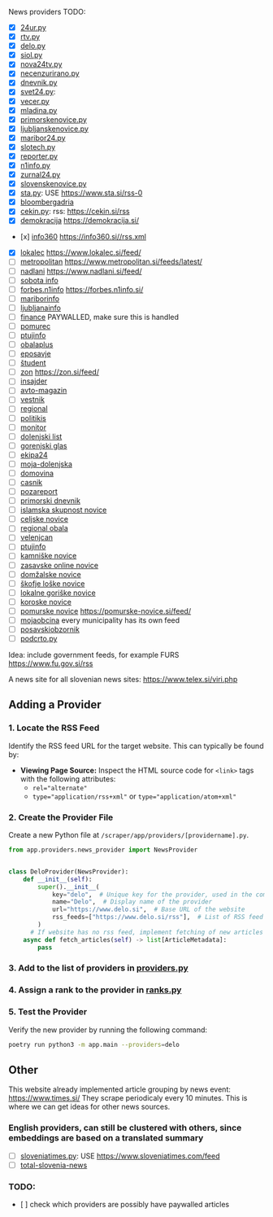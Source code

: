 News providers TODO:

- [x] [24ur.py](scraper/app/providers/_24ur.py)
- [x] [rtv.py](scraper/app/providers/rtv.py)
- [x] [delo.py](scraper/app/providers/delo.py)
- [x] [siol.py](scraper/app/providers/siol.py)
- [x] [nova24tv.py](scraper/app/providers/nova24tv.py)
- [x] [necenzurirano.py](scraper/app/providers/necenzurirano.py)
- [x] [dnevnik.py](scraper/app/providers/dnevnik.py)
- [x] [svet24.py](scraper/app/providers/svet24.py):
- [x] [vecer.py](scraper/app/providers/vecer.py)
- [x] [mladina.py](scraper/app/providers/mladina.py)
- [x] [primorskenovice.py](scraper/app/providers/primorskenovice.py)
- [x] [ljubljanskenovice.py](scraper/app/providers/ljubljanskenovice.py)
- [x] [maribor24.py](scraper/app/providers/maribor24.py)
- [x] [slotech.py](scraper/app/providers/slotech.py)
- [x] [reporter.py](scraper/app/providers/reporter.py)
- [x] [n1info.py](scraper/app/providers/n1info.py)
- [x] [zurnal24.py](scraper/app/providers/zurnal24.py)
- [x] [slovenskenovice.py](scraper/app/providers/slovenskenovice.py)
- [x] [sta.py](scraper/app/providers/sta.py): USE https://www.sta.si/rss-0
- [x] [bloombergadria](https://si.bloombergadria.com/rss)
- [x] [cekin.py](scraper/app/providers/cekin.py): rss: https://cekin.si/rss
- [x] [demokracija](https://demokracija.si/) https://demokracija.si/
- [x] [info360](https://info360.si/) https://info360.si//rss.xml
- [x] [lokalec](https://www.lokalec.si) https://www.lokalec.si/feed/
- [ ] [metropolitan](https://www.metropolitan.si/) https://www.metropolitan.si/feeds/latest/
- [ ] [nadlani](nadlani.si) https://www.nadlani.si/feed/
- [ ] [sobota info](https://sobotainfo.com/novice)
- [ ] [forbes.n1info](scraper/app/providers/forbes.n1info.py) https://forbes.n1info.si/
- [ ] [mariborinfo](https://mariborinfo.com/)
- [ ] [ljubljanainfo](https://ljubljanainfo.com/novice)
- [ ] [finance](https://www.finance.si/) PAYWALLED, make sure this is handled
- [ ] [pomurec](https://pomurec.com/)
- [ ] [ptujinfo](https://ptujinfo.com/novice)
- [ ] [obalaplus](https://obalaplus.si/)
- [ ] [eposavje](https://www.eposavje.com/)
- [ ] [študent](https://www.student.si/)
- [ ] [zon](https://zon.si/) https://zon.si/feed/
- [ ] [insajder](https://insajder.com/)
- [ ] [avto-magazin](https://avto-magazin.metropolitan.si/)
- [ ] [vestnik](https://vestnik.svet24.si/novice)
- [ ] [regional](https://www.regionalobala.si/)
- [ ] [politikis](https://www.politikis.si/)
- [ ] [monitor](https://www.monitor.si/)
- [ ] [dolenjski list](https://dolenjskilist.svet24.si)
- [ ] [gorenjski glas](https://www.gorenjskiglas.si)
- [ ] [ekipa24](https://ekipa.svet24.si)
- [ ] [moja-dolenjska](https://moja-dolenjska.si/)
- [ ] [domovina](https://www.domovina.je/)
- [ ] [casnik](https://casnik.si)
- [ ] [pozareport](https://pozareport.si)
- [ ] [primorski dnevnik](https://www.primorski.eu)
- [ ] [islamska skupnost novice](https://www.islamska-skupnost.si/novice/)
- [ ] [celjske novice](https://www.celje.info)
- [ ] [regional obala](https://www.regionalobala.si)
- [ ] [velenjcan](https://www.velenjcan.si)
- [ ] [ptujinfo](https://ptujinfo.com)
- [ ] [kamniške novice](https://www.kamnik.info/novice_kamnik/)
- [ ] [zasavske online novice](https://zon.si)
- [ ] [domžalske novice](https://www.domzalske-novice.si)
- [ ] [škofje loške novice](https://loske-novice.si)
- [ ] [lokalne goriške novice](https://www.robin.si/kategorija/lokalne-novice/)
- [ ] [koroske novice](https://www.koroskenovice.si/)
- [ ] [pomurske novice](https://pomurske-novice.si) https://pomurske-novice.si/feed/
- [ ] [mojaobcina](https://www.mojaobcina.si/ljubljana) every municipality has its own feed
- [ ] [posavskiobzornik](https://www.posavskiobzornik.si/)
- [ ] [podcrto.py](scraper/app/providers/podcrto.py)

Idea: include government feeds, for example FURS https://www.fu.gov.si/rss

A news site for all slovenian news sites: https://www.telex.si/viri.php

## Adding a Provider

### 1. Locate the RSS Feed

Identify the RSS feed URL for the target website. This can typically be found by:

- **Viewing Page Source:** Inspect the HTML source code for `<link>` tags with the following attributes:
  - `rel="alternate"`
  - `type="application/rss+xml"` or `type="application/atom+xml"`

### 2. Create the Provider File

Create a new Python file at `/scraper/app/providers/[providername].py`.

```python
from app.providers.news_provider import NewsProvider


class DeloProvider(NewsProvider):
    def __init__(self):
        super().__init__(
            key="delo",  # Unique key for the provider, used in the command line to run with specific providers
            name="Delo",  # Display name of the provider
            url="https://www.delo.si",  # Base URL of the website
            rss_feeds=["https://www.delo.si/rss"],  # List of RSS feed URLs
        )
      # If website has no rss feed, implement fetching of new articles manually
    async def fetch_articles(self) -> list[ArticleMetadata]:
        pass

```

### 3. Add to the list of providers in [providers.py](/scraper/app/providers/providers.py)

### 4. Assign a rank to the provider in [ranks.py](/scraper/app/providers/ranks.py)

### 5. Test the Provider

Verify the new provider by running the following command:

```bash
poetry run python3 -m app.main --providers=delo

```

## Other

This website already implemented article grouping by news event:
https://www.times.si/ They scrape periodicaly every 10 minutes. This is where we
can get ideas for other news sources.

### English providers, can still be clustered with others, since embeddings are based on a translated summary

- [ ] [sloveniatimes.py](scraper/app/providers/sloveniatimes.py): USE
      https://www.sloveniatimes.com/feed
- [ ] [total-slovenia-news](https://www.total-slovenia-news.com/)

### TODO:

- [ ] check which providers are possibly have paywalled articles
